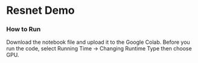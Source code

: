 # Resnet Demo

### How to Run

Download the notebook file and upload it to the Google Colab. Before you run the code, select Running Time -> Changing Runtime Type then choose GPU. 
